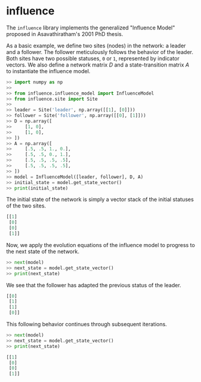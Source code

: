 # influence

The `influence` library implements the generalized "Influence Model" proposed in Asavathiratham's 2001 PhD thesis.

As a basic example, we define two sites (nodes) in the network: a leader and a follower. The follower meticulously
follows the behavior of the leader. Both sites have two possible statuses, `0` or `1`, represented by indicator
vectors. We also define a network matrix $D$ and a state-transition matrix $A$ to instantiate the influence model.

```python
>> import numpy as np
>>
>> from influence.influence_model import InfluenceModel
>> from influence.site import Site
>>
>> leader = Site('leader', np.array([[1], [0]]))
>> follower = Site('follower', np.array([[0], [1]]))
>> D = np.array([
>>     [1, 0],
>>     [1, 0],
>> ])
>> A = np.array([
>>     [.5, .5, 1., 0.],
>>     [.5, .5, 0., 1.],
>>     [.5, .5, .5, .5],
>>     [.5, .5, .5, .5],
>> ])
>> model = InfluenceModel([leader, follower], D, A)
>> initial_state = model.get_state_vector()
>> print(initial_state)
```

The initial state of the network is simply a vector stack of the initial statuses of the two sites.

```python
[[1]
 [0]
 [0]
 [1]]
```

Now, we apply the evolution equations of the influence model to progress to the next state of the network.

```python
>> next(model)
>> next_state = model.get_state_vector()
>> print(next_state)
```

We see that the follower has adapted the previous status of the leader.

```python
[[0]
 [1]
 [1]
 [0]]
```

This following behavior continues through subsequent iterations.

```python
>> next(model)
>> next_state = model.get_state_vector()
>> print(next_state)
```

```python
[[1]
 [0]
 [0]
 [1]]
```
